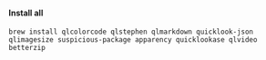 

#### Install all

```
brew install qlcolorcode qlstephen qlmarkdown quicklook-json qlimagesize suspicious-package apparency quicklookase qlvideo betterzip 
```
